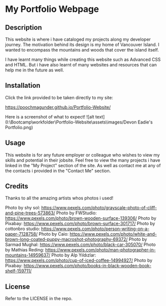 # My Portfolio Webpage

## Description

This website is where i have cataloged my projects along my developer journey. The motivation behind its design is my home of Vancouver Island. I wanted to encompass the mountains and woods that cover the island itself. 

I have learnt many things while creating this website such as Advanced CSS and HTML. But i have also learnt of many websites and resources that can help me in the future as well. 

## Installation

Click the link provided to be taken directly to my site:

https://poochmagunder.github.io/Portfolio-Website/

Here is a screenshot of what to expect!
![alt text](I:\Bootcamp\workfolder\Portfolio-Website\assets\images/Devon Eadie's Portfolio.png)

## Usage

This website is for any future employer or colleague who wishes to view my skills and potential in their jobsite. Feel free to view the many projects i have linked in the "My Project" section of the site. As well as contact me at any of the contacts i provided in the "Contact Me" section.

## Credits

Thanks to all the amazing artists whos photos i used!

Photo by shy sol: https://www.pexels.com/photo/grayscale-photo-of-cliff-and-pine-trees-573863/
Photo by FWStudio: https://www.pexels.com/photo/brown-wooden-surface-139306/
Photo by Pixabay: https://www.pexels.com/photo/brown-surface-301717/
Photo by cottonbro studio: https://www.pexels.com/photo/person-writing-on-a-paper-7128758/
Photo by Caio: https://www.pexels.com/photo/white-and-brown-long-coated-puppy-macroshot-photography-69372/
Photo by Sarmad Mughal: https://www.pexels.com/photo/black-car-305070/
Photo by Mathias Reding: https://www.pexels.com/photo/man-photographer-in-mountains-14959637/
Photo by Alp Yıldızlar: https://www.pexels.com/photo/cup-of-iced-coffee-14994927/
Photo by Pixabay: https://www.pexels.com/photo/books-in-black-wooden-book-shelf-159711/

## License

Refer to the LICENSE in the repo.
